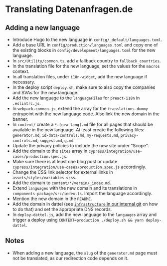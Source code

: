 # Translating Datenanfragen.de

## Adding a new language

* Introduce Hugo to the new language in `config/_default/languages.toml`.
* Add a base URL in `config/production/languages.toml` and copy one of the existing blocks in `config/development/languages.toml` for the new language.
* In `src/Utility/common.ts`, add a fallback country to `fallback_countries`.
* In the translation file for the new language, set the values for the `macros` context.
* In all translation files, under `i18n-widget`, add the new language if necessary.
* In the deploy script `deploy.sh`, make sure to also copy the companies and SVAs for the new language.
* Add the new language to the `languageFiles` for `preact-i18n` in `.eslintrc.js`.
* In `webpack.common.js`, extend the array for the `translations-dummy` entrypoint with the new language code. Also link the new domain in the banner.
* In `content/` create a `*.[new lang].md` file for all pages that should be available in the new language. At least create the following files: `generator.md`, `id-data-controls.md`, `my-requests.md`, `privacy-controls.md`, `suggest.md`, `g.md`
* Update the privacy policies to include the new site under "Scope".
* Add the domain to the `sites` array in `cypress/integration/use-cases/production.spec.js`.
* Make sure there is at least one blog post or update `cypress/integration/use-cases/production.spec.js` accordingly.
* Change the CSS link selector for external links in `assets/styles/variables.scss`.
* Add the domain to `content/*/verein/_index.md`.
* Extend `languages` with the new domain and its translations in `components-package/src/index.ts`. Import the language accordingly.
* Mention the new domain in the `README`.
* Add the domain in dattel (see [`infrastructure` in our internal git](https://git.my-server.in/datenanfragen/infrastructure) on how to do that) and set the appropriate DNS records.
* In `deploy-dattel.js`, add the new language to the `languages` array and trigger a deploy using `CONTEXT=production ./deploy.sh && yarn deploy-dattel`.

## Notes

* When adding a new language, the `slug` of the `generator.md` page must not be translated, as our redirection code depends on it.
